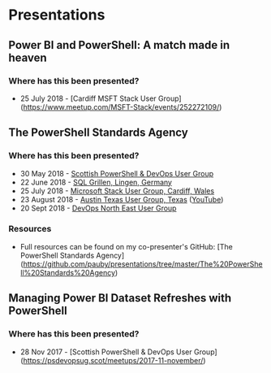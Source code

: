 # Presentations

## Power BI and PowerShell: A match made in heaven

### Where has this been presented?

* 25 July 2018 - [Cardiff MSFT Stack User Group] (https://www.meetup.com/MSFT-Stack/events/252272109/)

## The PowerShell Standards Agency

### Where has this been presented?

* 30 May 2018 - [Scottish PowerShell & DevOps User Group](https://psdevopsug.scot/post/may-2018-meetup/)
* 22 June 2018 - [SQL Grillen, Lingen, Germany](https://sqlgrillen.de/)
* 25 July 2018 - [Microsoft Stack User Group, Cardiff, Wales](https://www.meetup.com/MSFT-Stack)
* 23 August 2018 - [Austin Texas User Group, Texas](https://www.meetup.com/AustinAUG/) ([YouTube](https://www.youtube.com/watch?v=mIB_clNeR9A))
* 20 Sept 2018 - [DevOps North East User Group](https://www.meetup.com/DevOpsNorthEast/events/dljmmpyxmbbc/)

### Resources

* Full resources can be found on my co-presenter's GitHub: [The PowerShell Standards Agency] (https://github.com/pauby/presentations/tree/master/The%20PowerShell%20Standards%20Agency)


## Managing Power BI Dataset Refreshes with PowerShell

### Where has this been presented?

* 28 Nov 2017 - [Scottish PowerShell & DevOps User Group] (https://psdevopsug.scot/meetups/2017-11-november/)
